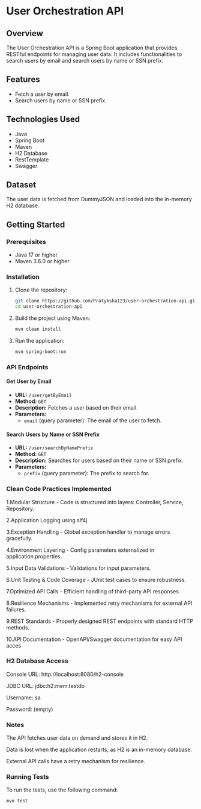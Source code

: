 # User Orchestration API

## Overview

The User Orchestration API is a Spring Boot application that provides RESTful endpoints for managing user data. It includes functionalities to search users by email and search users by name or SSN prefix.

## Features

- Fetch a user by email.
- Search users by name or SSN prefix.

## Technologies Used

- Java
- Spring Boot
- Maven
- H2 Database
- RestTemplate
- Swagger

## Dataset
The user data is fetched from DummyJSON and loaded into the in-memory H2 database.

## Getting Started

### Prerequisites

- Java 17 or higher
- Maven 3.6.0 or higher

### Installation

1. Clone the repository:
    ```sh
    git clone https://github.com/Pratyksha123/user-orchestration-api.git
    cd user-orchestration-api
    ```

2. Build the project using Maven:
    ```sh
    mvn clean install
    ```

3. Run the application:
    ```sh
    mvn spring-boot:run
    ```

### API Endpoints

#### Get User by Email

- **URL:** `/user/getByEmail`
- **Method:** `GET`
- **Description:** Fetches a user based on their email.
- **Parameters:**
  - `email` (query parameter): The email of the user to fetch.

#### Search Users by Name or SSN Prefix

- **URL:** `/user/searchByNamePrefix`
- **Method:** `GET`
- **Description:** Searches for users based on their name or SSN prefix.
- **Parameters:**
  - `prefix` (query parameter): The prefix to search for.
 
### Clean Code Practices Implemented

1.Modular Structure - Code is structured into layers: Controller, Service, Repository.

2.Application Logging using slf4j

3.Exception Handling - Global exception handler to manage errors gracefully.

4.Environment Layering - Config parameters externalized in application.properties.

5.Input Data Validations - Validations for input parameters.

6.Unit Testing & Code Coverage - JUnit test cases to ensure robustness.

7.Optimized API Calls - Efficient handling of third-party API responses.

8.Resilience Mechanisms - Implemented retry mechanisms for external API failures.

9.REST Standards - Properly designed REST endpoints with standard HTTP methods.

10.API Documentation - OpenAPI/Swagger documentation for easy API acces

### H2 Database Access

Console URL: http://localhost:8080/h2-console

JDBC URL: jdbc:h2:mem:testdb

Username: sa

Password: (empty)

### Notes

The API fetches user data on demand and stores it in H2.

Data is lost when the application restarts, as H2 is an in-memory database.

External API calls have a retry mechanism for resilience.

### Running Tests

To run the tests, use the following command:
```sh
mvn test
